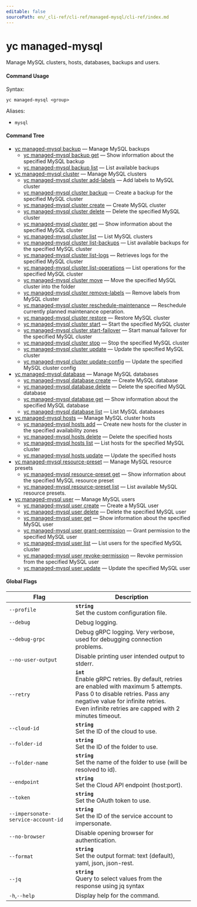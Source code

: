 ```yaml
---
editable: false
sourcePath: en/_cli-ref/cli-ref/managed-mysql/cli-ref/index.md
---
```


# yc managed-mysql

Manage MySQL clusters, hosts, databases, backups and users.

#### Command Usage

Syntax: 

`yc managed-mysql <group>`

Aliases: 

- `mysql`

#### Command Tree

- [yc managed-mysql backup](backup/index.md) — Manage MySQL backups
	- [yc managed-mysql backup get](backup/get.md) — Show information about the specified MySQL backup
	- [yc managed-mysql backup list](backup/list.md) — List available backups
- [yc managed-mysql cluster](cluster/index.md) — Manage MySQL clusters
	- [yc managed-mysql cluster add-labels](cluster/add-labels.md) — Add labels to MySQL cluster
	- [yc managed-mysql cluster backup](cluster/backup.md) — Create a backup for the specified MySQL cluster
	- [yc managed-mysql cluster create](cluster/create.md) — Create MySQL cluster
	- [yc managed-mysql cluster delete](cluster/delete.md) — Delete the specified MySQL cluster
	- [yc managed-mysql cluster get](cluster/get.md) — Show information about the specified MySQL cluster
	- [yc managed-mysql cluster list](cluster/list.md) — List MySQL clusters
	- [yc managed-mysql cluster list-backups](cluster/list-backups.md) — List available backups for the specified MySQL cluster
	- [yc managed-mysql cluster list-logs](cluster/list-logs.md) — Retrieves logs for the specified MySQL cluster
	- [yc managed-mysql cluster list-operations](cluster/list-operations.md) — List operations for the specified MySQL cluster
	- [yc managed-mysql cluster move](cluster/move.md) — Move the specified MySQL cluster into the folder
	- [yc managed-mysql cluster remove-labels](cluster/remove-labels.md) — Remove labels from MySQL cluster
	- [yc managed-mysql cluster reschedule-maintenance](cluster/reschedule-maintenance.md) — Reschedule currently planned maintenance operation.
	- [yc managed-mysql cluster restore](cluster/restore.md) — Restore MySQL cluster
	- [yc managed-mysql cluster start](cluster/start.md) — Start the specified MySQL cluster
	- [yc managed-mysql cluster start-failover](cluster/start-failover.md) — Start manual failover for the specified MySQL cluster
	- [yc managed-mysql cluster stop](cluster/stop.md) — Stop the specified MySQL cluster
	- [yc managed-mysql cluster update](cluster/update.md) — Update the specified MySQL cluster
	- [yc managed-mysql cluster update-config](cluster/update-config.md) — Update the specified MySQL cluster config
- [yc managed-mysql database](database/index.md) — Manage MySQL databases
	- [yc managed-mysql database create](database/create.md) — Create MySQL database
	- [yc managed-mysql database delete](database/delete.md) — Delete the specified MySQL database
	- [yc managed-mysql database get](database/get.md) — Show information about the specified MySQL database
	- [yc managed-mysql database list](database/list.md) — List MySQL databases
- [yc managed-mysql hosts](hosts/index.md) — Manage MySQL cluster hosts
	- [yc managed-mysql hosts add](hosts/add.md) — Create new hosts for the cluster in the specified availability zones
	- [yc managed-mysql hosts delete](hosts/delete.md) — Delete the specified hosts
	- [yc managed-mysql hosts list](hosts/list.md) — List hosts for the specified MySQL cluster
	- [yc managed-mysql hosts update](hosts/update.md) — Update the specified hosts
- [yc managed-mysql resource-preset](resource-preset/index.md) — Manage MySQL resource presets
	- [yc managed-mysql resource-preset get](resource-preset/get.md) — Show information about the specified MySQL resource preset
	- [yc managed-mysql resource-preset list](resource-preset/list.md) — List available MySQL resource presets.
- [yc managed-mysql user](user/index.md) — Manage MySQL users
	- [yc managed-mysql user create](user/create.md) — Create a MySQL user
	- [yc managed-mysql user delete](user/delete.md) — Delete the specified MySQL user
	- [yc managed-mysql user get](user/get.md) — Show information about the specified MySQL user
	- [yc managed-mysql user grant-permission](user/grant-permission.md) — Grant permission to the specified MySQL user
	- [yc managed-mysql user list](user/list.md) — List users for the specified MySQL cluster
	- [yc managed-mysql user revoke-permission](user/revoke-permission.md) — Revoke permission from the specified MySQL user
	- [yc managed-mysql user update](user/update.md) — Update the specified MySQL user

#### Global Flags

| Flag | Description |
|----|----|
|`--profile`|<b>`string`</b><br/>Set the custom configuration file.|
|`--debug`|Debug logging.|
|`--debug-grpc`|Debug gRPC logging. Very verbose, used for debugging connection problems.|
|`--no-user-output`|Disable printing user intended output to stderr.|
|`--retry`|<b>`int`</b><br/>Enable gRPC retries. By default, retries are enabled with maximum 5 attempts.<br/>Pass 0 to disable retries. Pass any negative value for infinite retries.<br/>Even infinite retries are capped with 2 minutes timeout.|
|`--cloud-id`|<b>`string`</b><br/>Set the ID of the cloud to use.|
|`--folder-id`|<b>`string`</b><br/>Set the ID of the folder to use.|
|`--folder-name`|<b>`string`</b><br/>Set the name of the folder to use (will be resolved to id).|
|`--endpoint`|<b>`string`</b><br/>Set the Cloud API endpoint (host:port).|
|`--token`|<b>`string`</b><br/>Set the OAuth token to use.|
|`--impersonate-service-account-id`|<b>`string`</b><br/>Set the ID of the service account to impersonate.|
|`--no-browser`|Disable opening browser for authentication.|
|`--format`|<b>`string`</b><br/>Set the output format: text (default), yaml, json, json-rest.|
|`--jq`|<b>`string`</b><br/>Query to select values from the response using jq syntax|
|`-h`,`--help`|Display help for the command.|
